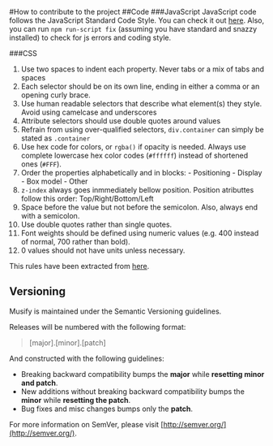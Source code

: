 #How to contribute to the project
##Code
###JavaScript
JavaScript code follows the JavaScript Standard Code Style. You can check it out [here](https://github.com/standard/standard). Also, you can run `npm run-script fix` (assuming you have standard and snazzy installed) to check for js errors and coding style.

###CSS
 1. Use two spaces to indent each property. Never tabs or a mix of tabs and spaces
 2. Each selector should be on its own line, ending in either a comma or an opening curly brace. 
 3. Use human readable selectors that describe what element(s) they style. Avoid using camelcase and underscores
 4. Attribute selectors should use double quotes around values
 5. Refrain from using over-qualified selectors, `div.container` can simply be stated as `.container`
 6. Use hex code for colors, or `rgba()` if opacity is needed. Always use complete lowercase hex color codes (`#ffffff`) instead of shortened ones (`#FFF`).
 7. Order the properties alphabetically and in blocks:
	    - Positioning
	    - Display
	    - Box model
	    - Other
 8. `z-index` always goes inmmediately bellow position. Position atributtes follow this order: Top/Right/Bottom/Left
 9. Space before the value but not before the semicolon. Also, always end with a semicolon.
 10. Use double quotes rather than single quotes.
 11. Font weights should be defined using numeric values (e.g. 400 instead of normal, 700 rather than bold).
 12. 0 values should not have units unless necessary.
 
 This rules have been extracted from [here](https://github.com/necolas/idiomatic-css).

## Versioning
Musify is maintained under the Semantic Versioning guidelines.

Releases will be numbered with the following format:

> [major].[minor].[patch]

And constructed with the following guidelines:

 - Breaking backward compatibility bumps the **major** while **resetting minor
   and patch**.
 - New additions without breaking backward compatibility bumps the **minor**
   while **resetting the patch**.
 - Bug fixes and misc changes bumps only the **patch**.

For more information on SemVer, please visit [http://semver.org/](http://semver.org/).